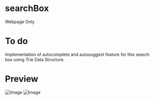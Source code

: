 # searchBox
Webpage Only
# To do
Implementation of autocomplete and autosuggest feature for this search box using Trie Data Structure.
# Preview
![Image](https://github.com/saintpopo/searchBox/blob/master/preview1.png?style=centerme)
![Image](https://github.com/saintpopo/searchBox/blob/master/preview2.png?style=centerme)
